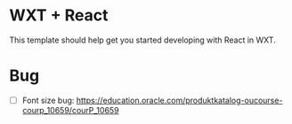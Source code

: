 # WXT + React

This template should help get you started developing with React in WXT.

# Bug

- [ ] Font size bug: https://education.oracle.com/produktkatalog-oucourse-courp_10659/courP_10659
